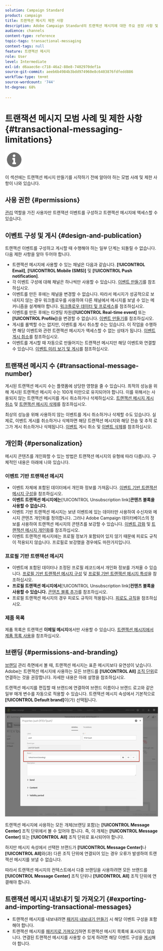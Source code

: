 ```yaml
---
solution: Campaign Standard
product: campaign
title: 트랜잭션 메시지 제한 사항
description: Adobe Campaign Standard의 트랜잭션 메시지에 대한 주요 권장 사항 및 제한 사항에 대해 알아봅니다.
audience: channels
content-type: reference
topic-tags: transactional-messaging
context-tags: null
feature: 트랜잭션 메시지
role: User
level: Intermediate
exl-id: d6aaec6e-c718-46a2-88e8-7402970def1a
source-git-commit: aeeb6b4984b3bdd974960e8c6403876fdfedd886
workflow-type: tm+mt
source-wordcount: '744'
ht-degree: 68%

---
```


# 트랜잭션 메시지 모범 사례 및 제한 사항 {#transactional-messaging-limitations}

<img src="assets/do-not-localize/icon_concepts.svg" width="60px">

이 섹션에는 트랜잭션 메시지 만들기를 시작하기 전에 알아야 하는 모범 사례 및 제한 사항이 나와 있습니다.

<!--For more on transactional messages, including on how to configure and create them, see [Getting started with transactional messaging](../../channels/using/getting-started-with-transactional-msg.md).-->

## 사용 권한 {#permissions}

[관리](../../administration/using/users-management.md#functional-administrators) 역할을 가진 사용자만 트랜잭션 이벤트를 구성하고 트랜잭션 메시지에 액세스할 수 있습니다.

## 이벤트 구성 및 게시 {#design-and-publication}

트랜잭션 이벤트를 구성하고 게시할 때 수행해야 하는 일부 단계는 되돌릴 수 없습니다. 다음 제한 사항을 알아 두어야 합니다.

* 트랜잭션 메시지에 사용할 수 있는 채널은 다음과 같습니다. **[!UICONTROL Email]**, **[!UICONTROL Mobile (SMS)]** 및 **[!UICONTROL Push notification]**.
* 각 이벤트 구성에 대해 채널은 하나씩만 사용할 수 있습니다. [이벤트 만들기](../../channels/using/configuring-transactional-event.md#creating-an-event)를 참조하십시오.
* 이벤트를 만든 후에는 채널을 변경할 수 없습니다. 따라서 메시지가 성공적으로 보내지지 않는 경우 워크플로우를 사용하여 다른 채널에서 메시지를 보낼 수 있는 메커니즘을 설계해야 합니다. [워크플로우 데이터 및 프로세스](../../automating/using/get-started-workflows.md)를 참조하십시오.
* 이벤트를 만든 후에는 타겟팅 차원(**[!UICONTROL Real-time event]** 또는 **[!UICONTROL Profile]**)을 변경할 수 없습니다. [이벤트 만들기](../../channels/using/configuring-transactional-event.md#creating-an-event)를 참조하십시오.
* 게시를 롤백할 수는 없지만, 이벤트를 게시 취소할 수는 있습니다. 이 작업을 수행하면 해당 이벤트와 관련 트랜잭션 메시지가 액세스할 수 없는 상태가 됩니다. [이벤트 게시 취소](../../channels/using/publishing-transactional-event.md#unpublishing-an-event)를 참조하십시오.
* 이벤트를 게시할 때 자동으로 만들어지는 트랜잭션 메시지만 해당 이벤트와 연결할 수 있습니다. [이벤트 미리 보기 및 게시](../../channels/using/publishing-transactional-event.md#previewing-and-publishing-the-event)를 참조하십시오.

## 트랜잭션 메시지 수 {#transactional-message-number}

게시된 트랜잭션 메시지 수는 플랫폼에 상당한 영향을 줄 수 있습니다. 최적의 성능을 위해 게시된 트랜잭션 메시지 수는 100개 미만으로 유지되어야 합니다. 이를 위해서는 사용되지 않는 트랜잭션 메시지를 게시 취소하거나 삭제하십시오. [트랜잭션 메시지 게시 취소](../../channels/using/publishing-transactional-message.md#unpublishing-a-transactional-message) 및 [트랜잭션 메시지 삭제](../../channels/using/publishing-transactional-message.md#deleting-a-transactional-message)를 참조하십시오.

최상의 성능을 위해 사용하지 않는 이벤트를 게시 취소하거나 삭제할 수도 있습니다. 실제로, 이벤트 게시를 취소하거나 삭제하면 해당 트랜잭션 메시지와 해당 전송 및 추적 로그가 게시 취소하거나 삭제됩니다. [이벤트](../../channels/using/publishing-transactional-event.md#unpublishing-an-event) 게시 취소 및 [이벤트 삭제](../../channels/using/publishing-transactional-event.md#deleting-an-event)를 참조하십시오.

## 개인화 {#personalization}

메시지 콘텐츠를 개인화할 수 있는 방법은 트랜잭션 메시지의 유형에 따라 다릅니다. 구체적인 내용은 아래에 나와 있습니다.

### 이벤트 기반 트랜잭션 메시지

* 이벤트 자체에 포함된 데이터에서 개인화 정보를 가져옵니다. [이벤트 기반 트랜잭션 메시지 구성](../../channels/using/configuring-transactional-event.md#event-based-transactional-messages)을 참조하십시오.
* **이벤트 트랜잭션 메시지에는&#x200B;**[!UICONTROL Unsubscription link]**콘텐츠 블록을 사용할 수 없습니다.**
* 이벤트 기반 트랜잭션 메시지는 보낸 이벤트에 있는 데이터만 사용하여 수신자와 메시지 콘텐츠 개인화를 정의합니다. 그러나 Adobe Campaign 데이터베이스의 정보를 사용하여 트랜잭션 메시지의 콘텐츠를 보강할 수 있습니다. [이벤트 강화](../../channels/using/configuring-transactional-event.md#enriching-the-transactional-message-content) 및 [트랜잭션 메시지 개인화](../../channels/using/editing-transactional-message.md#personalizing-a-transactional-message)를 참조하십시오.
* 이벤트 트랜잭션 메시지에는 프로필 정보가 포함되어 있지 않기 때문에 피로도 규칙이 적용되지 않습니다. 프로필로 보강했을 경우에도 마찬가지입니다.

### 프로필 기반 트랜잭션 메시지

* 이벤트에 포함된 데이터나 조정된 프로필 레코드에서 개인화 정보를 가져올 수 있습니다. [프로필 기반 트랜잭션 메시지 구성](../../channels/using/configuring-transactional-event.md#profile-based-transactional-messages) 및 [프로필 기반 트랜잭션 메시지 특성](../../channels/using/editing-transactional-message.md#profile-transactional-message-specificities)을 참조하십시오.
* **프로필 트랜잭션 메시지에서&#x200B;**[!UICONTROL Unsubscription link]**컨텐츠 블록을 사용할 수 있습니다.** [콘텐츠 블록 추가](../../designing/using/personalization.md#adding-a-content-block)를 참조하십시오.
* 프로필 트랜잭션 메시지의 경우 피로도 규칙이 적용됩니다. [피로도 규칙](../../sending/using/fatigue-rules.md)을 참조하십시오.

### 제품 목록

제품 목록은 트랜잭션 **이메일 메시지**&#x200B;에서만 사용할 수 있습니다. [트랜잭션 메시지에서 제품 목록 사용](../../designing/using/using-product-listings.md)을 참조하십시오.

## 브랜딩 {#permissions-and-branding}

[브랜딩](../../administration/using/branding.md) 관리 측면에서 볼 때, 트랜잭션 메시지는 표준 메시지보다 유연성이 낮습니다. Adobe는 트랜잭션 메시지에 사용하는 모든 브랜드를 **[!UICONTROL All]** [ 조직 단위](../../administration/using/organizational-units.md)로 연결하는 것을 권장합니다. 자세한 내용은 아래 설명을 참조하십시오.

트랜잭션 메시지를 편집할 때 브랜드에 연결하여 브랜드 이름이나 브랜드 로고와 같은 일부 매개 변수를 자동으로 적용할 수 있습니다. 트랜잭션 메시지 속성에서 기본적으로 **[!UICONTROL Default brand]**&#x200B;이(가) 선택됩니다.

![](assets/message-center_branding.png)

트랜잭션 메시지에 사용하는 모든 개체(브랜딩 포함)는 **[!UICONTROL Message Center]** 조직 단위에서 볼 수 있어야 합니다. 즉, 이 개체는 **[!UICONTROL Message Center]** 또는 **[!UICONTROL All]** 조직 단위로 표시되어야 합니다.

하지만 메시지 속성에서 선택한 브랜드가 **[!UICONTROL Message Center]**&#x200B;나 **[!UICONTROL All]**&#x200B;와(과) 다른 조직 단위에 연결되어 있는 경우 오류가 발생하여 트랜잭션 메시지를 보낼 수 없습니다.

따라서 트랜잭션 메시지의 컨텍스트에서 다중 브랜딩을 사용하려면 모든 브랜드를 **[!UICONTROL Message Center]** 조직 단위나 **[!UICONTROL All]** 조직 단위에 연결해야 합니다.

## 트랜잭션 메시지 내보내기 및 가져오기 {#exporting-and-importing-transactional-messages}

* 트랜잭션 메시지를 내보내려면 [패키지 내보내기 만들기](../../automating/using/managing-packages.md#creating-a-package) 시 해당 이벤트 구성을 포함해야 합니다.
* 트랜잭션 메시지를 [패키지로 가져오기](../../automating/using/managing-packages.md#importing-a-package)하면 트랜잭션 메시지 목록에 표시되지 않습니다. 연결된 트랜잭션 메시지를 사용할 수 있게 하려면 해당 이벤트 구성을 [게시](../../channels/using/publishing-transactional-event.md)해야 합니다.
